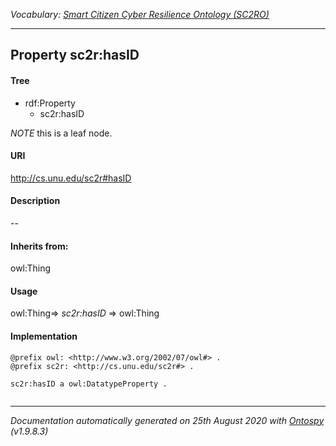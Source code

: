 _Vocabulary: [Smart Citizen Cyber Resilience Ontology (SC2RO)](index.md)_

---








## Property sc2r:hasID


#### Tree

* rdf:Property
    * sc2r:hasID





*NOTE* this is a leaf node.


#### URI
http://cs.unu.edu/sc2r#hasID

#### Description
--


#### Inherits from:
owl:Thing



#### Usage
owl:Thing=&gt;&nbsp;_sc2r:hasID_&nbsp;=&gt;&nbsp;owl:Thing

#### Implementation
```
@prefix owl: <http://www.w3.org/2002/07/owl#> .
@prefix sc2r: <http://cs.unu.edu/sc2r#> .

sc2r:hasID a owl:DatatypeProperty .


```










---

_Documentation automatically generated on 25th August 2020 with [Ontospy](http://lambdamusic.github.io/Ontospy/ "Open") (v1.9.8.3)_
